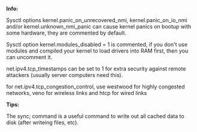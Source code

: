 **Info:**

Sysctl options kernel.panic_on_unrecovered_nmi, kernel.panic_on_io_nmi and/or kernel.unknown_nmi_panic can cause kernel panics on bootup with some hardware, they are commented by default.

Sysctl option kernel.modules_disabled = 1 is commented, if you don't use modules and compiled your kernel to load drivers into RAM first, then you can uncomment it.

net.ipv4.tcp_timestamps can be set to 1 for extra security against remote attackers (usually server computers need this).

for net.ipv4.tcp_congestion_control, use westwood for highly congested networks, veno for wireless links and htcp for wired links

**Tips:**

The sync; command is a useful command to write out all cached data to disk (after writeing files, etc).
